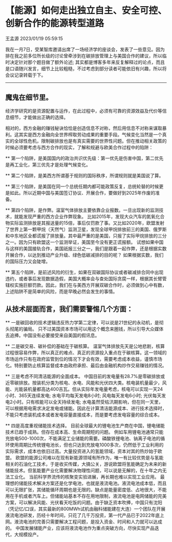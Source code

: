 # 【能源】如何走出独立自主、安全可控、创新合作的能源转型道路

王孟源	2023/01/19 05:59:15

我在一月7日，受某智库邀请出席了一场经济学的座谈会，发表了一些意见。因为排在我之前多位所长级的讨论曾牵涉到在碳排放管理上与美国合作的建议，所以临时决定针对那个题目做了额外论述; 其实都是博客多年来反复解释过的论点，而且是口语随兴发言，细节上比较粗糙，不过考虑到部分读者可能依旧有兴趣，所以将会议记录转载于下。

***

## 魔鬼在细节里。

经济学研究的是资源配置与运作，在此过程中，必须有可靠的资源效益及代价等信息细节，才能做出正确的选择。

相对的，西方金融的赚钱秘诀恰恰是创造信息不对称，然后用信息不对称来谋取暴利。这其实是西方金融向全世界榨取劳动成果的重要手段。气候变化当然是一个真实的全球性危机，限制碳排放也是有真实需要的世界性问题。但在推动相关政策的时候必须要考虑与西方合作的现实，了解和规避与欧美合作过程中的陷阱：

** 第一个陷阱，是美国国内的政治共识优先级：第一优先是伤害中国，第二优先是再工业化，第三优先才是处理气候变化。

** 第二个陷阱，是美西方所谓基于规则的国际秩序，所谓规则就是美国说了算。

** 第三个陷阱，是美国在同一个总统任期内都可能政策反复，总统轮替的时候更是如此。所以近期中国与美国签订协议、开展合作，要做好到2025年作废的准备。

** 第四个陷阱，是作弊。温室气体排放主要依靠企业报数。一旦出现新的监测技术，就能发现严重的西方企业作弊现象。
比如2015年，发现大众汽车的氮氧化合物实际监测排放是其报送量的15倍，事后仅罚款了事。又比如2020年，欧盟发射了世界上第一颗甲烷（天然气）监测卫星，发现全球甲烷排放前三的美国、俄罗斯和中东地区全都谎报了排放量。其中最严重的是美国，只报了实际甲烷排放的三分之一。因为只有欧盟这一个监测举证，美国至今没有更正谎报额。
试想如果中国与这样的美国接轨合作，美国祇报三分之一，我们是跟着一起作弊，还是根据实数开展合作，以达到推动产业升级、绿色低碳减排的目的呢？ 如果根据实数，我们的国际压力又会陡增。

** 第五个陷阱，是前述风险的衍生，如果在双碳国际协议或者碳减排合同中出现违约，或者事后发现数据造假，美国大概率会与查处国际贪腐一样，根据其长臂管辖权实施巨额罚款。因此，我们在与美西方开展双碳合作时，必须做到心中有数，上述陷阱不是简单的风险，而是早晚必然会发生的事情。

## 从技术层面而言，我们需要警惕几个方面：

** 一是碳回收的技术逻辑违反热力学第二定律，可以说是21世纪的永动机，是彻头彻尾的骗局。
只不过美国资本市场可以用这个概念来圈钱，所以引导大众媒体去追捧。中国没有必要接受来自美国的假讯息。

** 二是碳交易、碳补偿的基础在于碳核算。
温室气体排放先天是公地悲剧，核算过程很容易作弊，所以真正的难点、真正的资源投入重点在于碳核算。这一领域的市场运作只有在政府监管到位的情况下才会有效，需要考虑成本收益，谨慎市场化。特别要防止核算监督成本由政府承担、最后由金融机构炒作交易赚钱的情况。

** 三是考虑不同清洁能源的全面成本。
中国目前的发电量有28.7%是零碳排放或近零碳排放。按装机分类为核电、水电、风能和光伏四大类。核电装机量最少，风能、光能装机量都高达400吉瓦。但从实际年发电量考虑，核电可以实现一天24小时、365天连续发电; 水电平均每天发电8小时; 风电每天发电6小时; 光伏每天发电2小时。只有核能可以全天持续发电; 水电虽然受枯汛期影响，但在同一天里，可以根据用电需求决定发电或储能。因此在计算清洁能源成本、进行技术选择时，不能只考虑装机成本或者发电容量直接成本，而是要考虑发电容量的综合成本。

** 四是高度重视储能技术选择。
目前全球最大的锂电池生产商在中国，锂电储能技术已趋于成熟。但存在成本高、生命周期短的问题。
例如车用锂电池通常只能充放电500-1000次，不能满足工业储能的需要。磷酸铁锂电池、钠离子电池的循环使用周期比传统锂电池长，但也只达到充放电1000多次，仍然低于工业利用的实际需求，成本也依旧过高。大量投资进入的氢能领域，资本对其的热炒始于欧盟。
欧盟的能源公司难以在现有新能源领域有所作为，唯一有比较优势是与氢能相关的石油化工技术，于是收买传媒，大搞公关，游说欧盟将氢能确定为未来的新储能技术。但氢能要产业化需要解决物理性问题，可以说是无解的，在十年之内无法工业化。
当前科学界流传的核聚变实验进展，再长期也难以实现工业应用。
最理想的储能技术解决方案还是化学电池，也就是液流电池。液流电池成本低，而且可以无限扩张，其储能循环周期也是无限的。缺点是能量密度低、占地很大，不能用在手机或者汽车上。但储能站基本不存在用地限制，液流电池是电网储能的完美方案，可以解决风能、光伏看天吃饭的问题。由于缺乏资本吹捧，中国只有沈阳（凭记忆/口误，其实最新的800MWh试机由融科储能建在大连）一个团队在开展液流电池研发，历经十年时间，只花了几千万投资，第一代产品已于2022年底上网。液流电池的完善只需要解决工程问题，是投入资金、时间和人力就可以达成的。
中国发展储能产业，应该将液流电池作为重点突破方向，尽快实现产品迭代，大规模投产。
